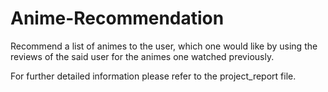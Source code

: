 # Anime-Recommendation

Recommend a list of animes to the user, which one would like by using the reviews of the said user for the animes one watched previously.

For further detailed information please refer to the project_report file.
